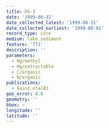 ```yaml
---
title: OS-3
date: '1999-08-31'
date_collected_latest: '1999-08-31'
date_collected_earliest: '1999-08-01'
record_type: core
medium: lake_sediment
feature: '771'
description: ''
parameters:
  - Hg/methyl
  - Hg/extractable
  - C/organic
  - N/organic
publications:
  - kainz_etal03
geo_error: 0.0
geometry: ''
bbox: ~
longitude: ''
latitude: ''
---
```

